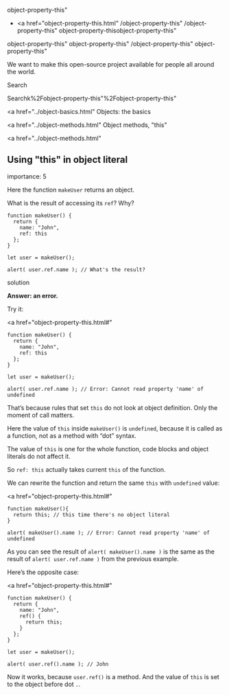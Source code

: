 object-property-this"

-   <a href="object-property-this.html"
    /object-property-this"
    /object-property-this"
    object-property-thisobject-property-this"

<!-- -->

object-property-this"
object-property-this"
/object-property-this"
object-property-this"

We want to make this open-source project available for people all around the world.

Search

Searchk%2Fobject-property-this"%2Fobject-property-this" </a>

<a href="../object-basics.html" Objects: the basics</span></a>

<a href="../object-methods.html" Object methods, "this"</span></a>

<a href="../object-methods.html"

## Using "this" in object literal

<span class="task__importance" title="How important is the task, from 1 to 5">importance: 5</span>

Here the function `makeUser` returns an object.

What is the result of accessing its `ref`? Why?

    function makeUser() {
      return {
        name: "John",
        ref: this
      };
    }

    let user = makeUser();

    alert( user.ref.name ); // What's the result?

solution

**Answer: an error.**

Try it:

<a href="object-property-this.html#"
<a href="object-property-this.html#" class="toolbar__button toolbar__button_edit" title="open in sandbox"></a>

    function makeUser() {
      return {
        name: "John",
        ref: this
      };
    }

    let user = makeUser();

    alert( user.ref.name ); // Error: Cannot read property 'name' of undefined

That’s because rules that set `this` do not look at object definition. Only the moment of call matters.

Here the value of `this` inside `makeUser()` is `undefined`, because it is called as a function, not as a method with “dot” syntax.

The value of `this` is one for the whole function, code blocks and object literals do not affect it.

So `ref: this` actually takes current `this` of the function.

We can rewrite the function and return the same `this` with `undefined` value:

<a href="object-property-this.html#"
<a href="object-property-this.html#" class="toolbar__button toolbar__button_edit" title="open in sandbox"></a>

    function makeUser(){
      return this; // this time there's no object literal
    }

    alert( makeUser().name ); // Error: Cannot read property 'name' of undefined

As you can see the result of `alert( makeUser().name )` is the same as the result of `alert( user.ref.name )` from the previous example.

Here’s the opposite case:

<a href="object-property-this.html#"
<a href="object-property-this.html#" class="toolbar__button toolbar__button_edit" title="open in sandbox"></a>

    function makeUser() {
      return {
        name: "John",
        ref() {
          return this;
        }
      };
    }

    let user = makeUser();

    alert( user.ref().name ); // John

Now it works, because `user.ref()` is a method. And the value of `this` is set to the object before dot `.`.
